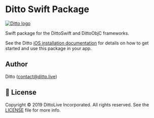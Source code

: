 # Ditto Swift Package

[![Ditto logo](https://www.ditto.live/_ipx/w_96,q_75/%2Flogos%2Flogo.png?url=%2Flogos%2Flogo.png&w=96&q=75)](https://www.ditto.live/)

Swift package for the DittoSwift and DittoObjC frameworks.

See the Ditto [iOS installation documentation](https://docs.ditto.live/installation/ios)
for details on how to get started and use this package in your app.

## Author

Ditto (contact@ditto.live)

## 📄 License

Copyright © 2019 DittoLive Incorporated. All rights reserved.
See the [LICENSE](LICENSE.md) file for more info.
